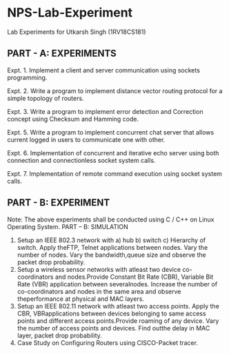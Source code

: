 # NPS-Lab-Experiment

Lab Experiments for Utkarsh Singh (1RV18CS181)


## PART - A: EXPERIMENTS  

Expt. 1. Implement a client and server communication using sockets programming. 

Expt. 2. Write a program to implement distance vector routing protocol for a simple topology of  routers.  

Expt. 3. Write a program to implement error detection and Correction concept using Checksum and  Hamming code.

Expt. 5. Write a program to implement concurrent chat server that allows current logged in users to  communicate one with other. 

Expt. 6. Implementation of concurrent and iterative echo server using both connection and  connectionless socket system calls.  

Expt. 7. Implementation of remote command execution using socket system calls.

## PART - B: EXPERIMENT

Note: The above experiments shall be conducted using C / C++ on Linux Operating System.  PART – B: SIMULATION 
1. Setup an IEEE 802.3 network with a) hub b) switch c) Hierarchy of switch. Apply theFTP, Telnet  applications between nodes. Vary the number of nodes. Vary the bandwidth,queue size and observe  the packet drop probability.  
2. Setup a wireless sensor networks with atleast two device co-coordinators and nodes.Provide  Constant Bit Rate (CBR), Variable Bit Rate (VBR) application between severalnodes. Increase the  number of co-coordinators and nodes in the same area and observe theperformance at physical and  MAC layers.  
3. Setup an IEEE 802.11 network with atleast two access points. Apply the CBR, VBRapplications  between devices belonging to same access points and different access points.Provide roaming of any  device. Vary the number of access points and devices. Find outthe delay in MAC layer, packet drop  probability.  
4. Case Study on Configuring Routers using CISCO-Packet tracer.
